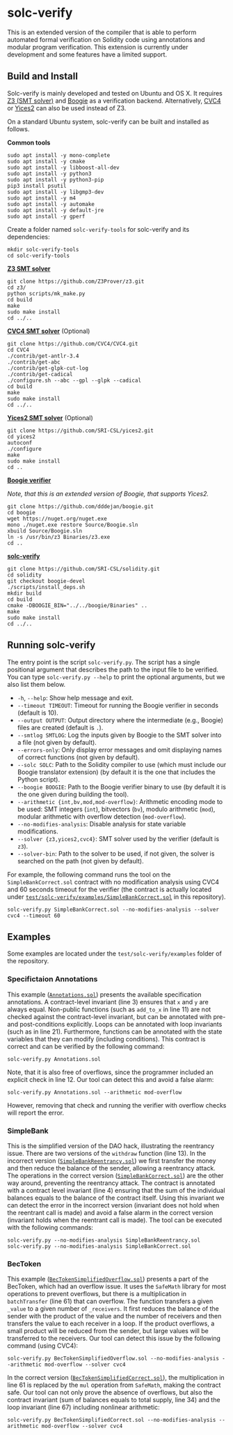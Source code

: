 # solc-verify

This is an extended version of the compiler that is able to perform automated formal verification on Solidity code using annotations and modular program verification. This extension is currently under development and some features have a limited support.

## Build and Install

Solc-verify is mainly developed and tested on Ubuntu and OS X. It requires [Z3 (SMT solver)](https://github.com/Z3Prover/z3) and [Boogie](https://github.com/dddejan/boogie) as a verification backend. Alternatively, [CVC4](http://cvc4.cs.stanford.edu) or [Yices2](https://github.com/SRI-CSL/yices2) can also be used instead of Z3.

On a standard Ubuntu system, solc-verify can be built and installed as follows.

**Common tools**
```
sudo apt install -y mono-complete
sudo apt install -y cmake
sudo apt install -y libboost-all-dev
sudo apt install -y python3
sudo apt install -y python3-pip
pip3 install psutil
sudo apt install -y libgmp3-dev
sudo apt install -y m4
sudo apt install -y automake
sudo apt install -y default-jre
sudo apt install -y gperf
```

Create a folder named `solc-verify-tools` for solc-verify and its dependencies:
```
mkdir solc-verify-tools
cd solc-verify-tools
```

**[Z3 SMT solver](https://github.com/Z3Prover/z3)**
```
git clone https://github.com/Z3Prover/z3.git
cd z3/
python scripts/mk_make.py
cd build
make
sudo make install
cd ../..
```

**[CVC4 SMT solver](http://cvc4.cs.stanford.edu)** (Optional)
```
git clone https://github.com/CVC4/CVC4.git
cd CVC4
./contrib/get-antlr-3.4
./contrib/get-abc
./contrib/get-glpk-cut-log
./contrib/get-cadical
./configure.sh --abc --gpl --glpk --cadical
cd build
make
sudo make install
cd ../..
```

**[Yices2 SMT solver](https://github.com/SRI-CSL/yices2)** (Optional)
```
git clone https://github.com/SRI-CSL/yices2.git
cd yices2
autoconf
./configure
make
sudo make install
cd ..
```

**[Boogie verifier](https://github.com/dddejan/boogie)**

_Note, that this is an extended version of Boogie, that supports Yices2._
```
git clone https://github.com/dddejan/boogie.git
cd boogie
wget https://nuget.org/nuget.exe
mono ./nuget.exe restore Source/Boogie.sln
xbuild Source/Boogie.sln
ln -s /usr/bin/z3 Binaries/z3.exe
cd ..
```

**[solc-verify](https://github.com/SRI-CSL/solidity)**
```
git clone https://github.com/SRI-CSL/solidity.git
cd solidity
git checkout boogie-devel
./scripts/install_deps.sh
mkdir build
cd build
cmake -DBOOGIE_BIN="../../boogie/Binaries" ..
make
sudo make install
cd ../..
```

## Running solc-verify

The entry point is the script `solc-verify.py`. The script has a single positional argument that describes the path to the input file to be verified. You can type `solc-verify.py --help` to print the optional arguments, but we also list them below.

- `-h`, `--help`: Show help message and exit.
- `--timeout TIMEOUT`: Timeout for running the Boogie verifier in seconds (default is 10).
- `--output OUTPUT`: Output directory where the intermediate (e.g., Boogie) files are created (default is `.`).
- `--smtlog SMTLOG`: Log the inputs given by Boogie to the SMT solver into a file (not given by default).
- `--errors-only`: Only display error messages and omit displaying names of correct functions (not given by default).
- `--solc SOLC`: Path to the Solidity compiler to use (which must include our Boogie translator extension) (by default it is the one that includes the Python script).
- `--boogie BOOGIE`: Path to the Boogie verifier binary to use (by default it is the one given during building the tool).
- `--arithmetic {int,bv,mod,mod-overflow}`: Arithmetic encoding mode to be used: SMT integers (`int`), bitvectors (`bv`), modulo arithmetic (`mod`), modular arithmetic with overflow detection (`mod-overflow`).
- `--no-modifies-analysis`: Disable analysis for state variable modifications.
- `--solver {z3,yices2,cvc4}`: SMT solver used by the verifier (default is `z3`).
- `--solver-bin`: Path to the solver to be used, if not given, the solver is searched on the path (not given by default).

For example, the following command runs the tool on the `SimpleBankCorrect.sol` contract with no modification analysis using CVC4 and 60 seconds timeout for the verifier (the contract is actually located under [`test/solc-verify/examples/SimpleBankCorrect.sol`](test/solc-verify/examples/SimpleBankCorrect.sol) in this repository).
```
solc-verify.py SimpleBankCorrect.sol --no-modifies-analysis --solver cvc4 --timeout 60
```

## Examples

Some examples are located under the `test/solc-verify/examples` folder of the repository.

### Specifictaion Annotations

This example ([`Annotations.sol`](test/solc-verify/examples/Annotations.sol)) presents the available specification annotations. A contract-level invariant (line 3) ensures that `x` and `y` are always equal. Non-public functions (such as `add_to_x` in line 11) are not checked against the contract-level invariant, but can be annotated with pre- and post-conditions explicitly. Loops can be annotated with loop invariants (such as in line 21). Furthermore, functions can be annotated with the state variables that they can modify (including conditions). This contract is correct and can be verified by the following command:
```
solc-verify.py Annotations.sol
```
Note, that it is also free of overflows, since the programmer included an explicit check in line 12. Our tool can detect this and avoid a false alarm:
```
solc-verify.py Annotations.sol --arithmetic mod-overflow
```
However, removing that check and running the verifier with overflow checks will report the error.

### SimpleBank

This is the simplified version of the DAO hack, illustrating the reentrancy issue. There are two versions of the `withdraw` function (line 13). In the incorrect version ([`SimpleBankReentrancy.sol`](test/solc-verify/examples/SimpleBankReentrancy.sol)) we first transfer the money and then reduce the balance of the sender, allowing a reentrancy attack. The operations in the correct version ([`SimpleBankCorrect.sol`](test/solc-verify/examples/SimpleBankCorrect.sol)) are the other way around, preventing the reentrancy attack. The contract is annotated with a contract level invariant (line 4) ensuring that the sum of the individual balances equals to the balance of the contract itself. Using this invariant we can detect the error in the incorrect version (invariant does not hold when the reentrant call is made) and avoid a false alarm in the correct version (invariant holds when the reentrant call is made). The tool can be executed with the following commands:
```
solc-verify.py --no-modifies-analysis SimpleBankReentrancy.sol
solc-verify.py --no-modifies-analysis SimpleBankCorrect.sol
```

### BecToken

This example ([`BecTokenSimplifiedOverflow.sol`](test/solc-verify/examples/BecTokenSimplifiedOverflow.sol)) presents a part of the BecToken, which had an overflow issue. It uses the `SafeMath` library for most operations to prevent overflows, but there is a multiplication in `batchTransfer` (line 61) that can overflow. The function transfers a given `_value` to a given number of `_receivers`. It first reduces the balance of the sender with the product of the value and the number of receivers and then transfers the value to each receiver in a loop. If the product overflows, a small product will be reduced from the sender, but large values will be transferred to the receivers. Our tool can detect this issue by the following command (using CVC4):
```
solc-verify.py BecTokenSimplifiedOverflow.sol --no-modifies-analysis --arithmetic mod-overflow --solver cvc4
```
In the correct version ([`BecTokenSimplifiedCorrect.sol`](test/solc-verify/examples/BecTokenSimplifiedCorrect.sol)), the multiplication in line 61 is replaced by the `mul` operation from `SafeMath`, making the contract safe. Our tool can not only prove the absence of overflows, but also the contract invariant (sum of balances equals to total supply, line 34) and the loop invariant (line 67) including nonlinear arithmetic:
```
solc-verify.py BecTokenSimplifiedCorrect.sol --no-modifies-analysis --arithmetic mod-overflow --solver cvc4
```
